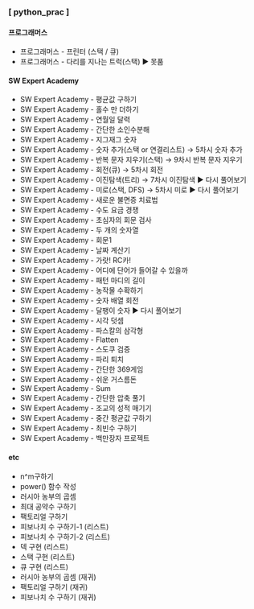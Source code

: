 ### [ python_prac ]
#### 프로그래머스
 * 프로그래머스 - 프린터 (스택 / 큐)
 * 프로그래머스 - 다리를 지나는 트럭(스택)  ▶ 못품

 #### SW Expert Academy
 * SW Expert Academy - 평균값 구하기
 * SW Expert Academy - 홀수 만 더하기
 * SW Expert Academy - 연월일 달력
 * SW Expert Academy - 간단한 소인수분해
 * SW Expert Academy - 지그재그 숫자
 * SW Expert Academy - 숫자 추가(스택 or 연결리스트) → 5차시 숫자 추가
 * SW Expert Academy - 반복 문자 지우기(스택) → 9차시 반복 문자 지우기
 * SW Expert Academy - 회전(큐) → 5차시 회전
 * SW Expert Academy - 이진탐색(트리) → 7차시 이진탐색    ▶ 다시 풀어보기
 * SW Expert Academy - 미로(스택, DFS) → 5차시 미로      ▶ 다시 풀어보기
 * SW Expert Academy - 새로운 불면증 치료법
 * SW Expert Academy - 수도 요금 경쟁
 * SW Expert Academy - 초심자의 회문 검사
 * SW Expert Academy - 두 개의 숫자열
 * SW Expert Academy - 회문1
 * SW Expert Academy - 날짜 계산기
 * SW Expert Academy - 가랏! RC카!
 * SW Expert Academy - 어디에 단어가 들어갈 수 있을까
 * SW Expert Academy - 패턴 마디의 길이
 * SW Expert Academy - 농작물 수확하기
 * SW Expert Academy - 숫자 배열 회전
 * SW Expert Academy - 달팽이 숫자       ▶ 다시 풀어보기
 * SW Expert Academy - 시각 덧셈
 * SW Expert Academy - 파스칼의 삼각형
 * SW Expert Academy - Flatten
 * SW Expert Academy - 스도쿠 검증
 * SW Expert Academy - 파리 퇴치
 * SW Expert Academy - 간단한 369게임
 * SW Expert Academy - 쉬운 거스름돈
 * SW Expert Academy - Sum
 * SW Expert Academy - 간단한 압축 풀기
 * SW Expert Academy - 조교의 성적 매기기
 * SW Expert Academy - 중간 평균값 구하기
 * SW Expert Academy - 최빈수 구하기
 * SW Expert Academy - 백만장자 프로젝트

 #### etc
 * n^m구하기
 * power() 함수 작성
 * 러시아 농부의 곱셈
 * 최대 공약수 구하기
 * 팩토리얼 구하기
 * 피보나치 수 구하기-1 (리스트)
 * 피보나치 수 구하기-2 (리스트)
 * 덱 구현 (리스트)
 * 스택 구현 (리스트)
 * 큐 구현 (리스트)
 * 러시아 농부의 곱셈 (재귀)
 * 팩토리얼 구하기 (재귀)
 * 피보나치 수 구하기 (재귀) 